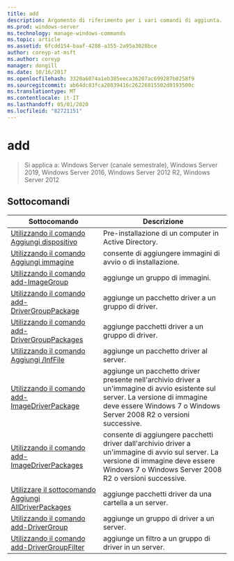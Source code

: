 ```yaml
---
title: add
description: Argomento di riferimento per i vari comandi di aggiunta.
ms.prod: windows-server
ms.technology: manage-windows-commands
ms.topic: article
ms.assetid: 6fcdd154-baaf-4288-a355-2a95a3028bce
author: coreyp-at-msft
ms.author: coreyp
manager: dongill
ms.date: 10/16/2017
ms.openlocfilehash: 3320a6074a1eb385eeca36207ac699287b0258f9
ms.sourcegitcommit: ab64dc83fca28039416c26226815502d0193500c
ms.translationtype: MT
ms.contentlocale: it-IT
ms.lasthandoff: 05/01/2020
ms.locfileid: "82721151"
---
```

# <a name="add"></a>add

> Si applica a: Windows Server (canale semestrale), Windows Server 2019, Windows Server 2016, Windows Server 2012 R2, Windows Server 2012

## <a name="subcommands"></a>Sottocomandi
|Sottocomando|Descrizione|
|-------|--------|
|[Utilizzando il comando Aggiungi dispositivo](using-the-add-device-command.md)|Pre-installazione di un computer in Active Directory.|
|[Utilizzando il comando Aggiungi immagine](using-the-add-image-command.md)|consente di aggiungere immagini di avvio o di installazione.|
|[Utilizzando il comando add-ImageGroup](using-the-add-imagegroup-command.md)|aggiunge un gruppo di immagini.|
|[Utilizzando il comando add-DriverGroupPackage](using-the-add-drivergrouppackage-command.md)|aggiunge un pacchetto driver a un gruppo di driver.|
|[Utilizzando il comando add-DriverGroupPackages](using-the-add-drivergrouppackages-command.md)|aggiunge pacchetti driver a un gruppo di driver.|
|[Utilizzando il comando Aggiungi /InfFile](using-the-add-driverpackage-command.md)|aggiunge un pacchetto driver al server.|
|[Utilizzando il comando add-ImageDriverPackage](using-the-add-imagedriverpackage-command.md)|aggiunge un pacchetto driver presente nell'archivio driver a un'immagine di avvio esistente sul server. La versione di immagine deve essere Windows 7 o Windows Server 2008 R2 o versioni successive.|
|[Utilizzando il comando add-ImageDriverPackages](using-the-add-imagedriverpackages-command.md)|consente di aggiungere pacchetti driver dall'archivio driver a un'immagine di avvio sul server. La versione di immagine deve essere Windows 7 o Windows Server 2008 R2 o versioni successive.|
|[Utilizzare il sottocomando Aggiungi AllDriverPackages](using-the-add-alldriverpackages-subcommand.md)|aggiunge pacchetti driver da una cartella a un server.|
|[Utilizzando il comando add-DriverGroup](using-the-add-drivergroup-command.md)|aggiunge un gruppo di driver a un server.|
|[Utilizzando il comando add-DriverGroupFilter](using-the-add-drivergroupfilter-command.md)|aggiunge un filtro a un gruppo di driver in un server.|
